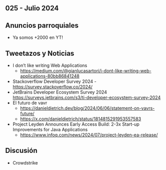 025 - Julio 2024
--

## Anuncios parroquiales
* Ya somos +2000 en YT!

## Tweetazos y Noticias
* I don’t like writing Web Applications
  * https://medium.com/@gianlucasartori/i-dont-like-writing-web-applications-80bb86841248
* Stackoverflow Developer Survey 2024 - https://survey.stackoverflow.co/2024/
* JetBrains Developer Ecosystem Survey 2024 https://surveys.jetbrains.com/s3/ti-developer-ecosystem-survey-2024
* El futuro de vavr
  * https://danieldietrich.dev/blog/2024/06/06/statement-on-vavrs-future/
  * https://x.com/danieldietrich/status/1814815291953557583
* Project Leyden Announces Early Access Build: 2-3x Start-up Improvements for Java Applications
  * https://www.infoq.com/news/2024/07/project-leyden-ea-release/ 

## Discusión
* Crowdstrike
